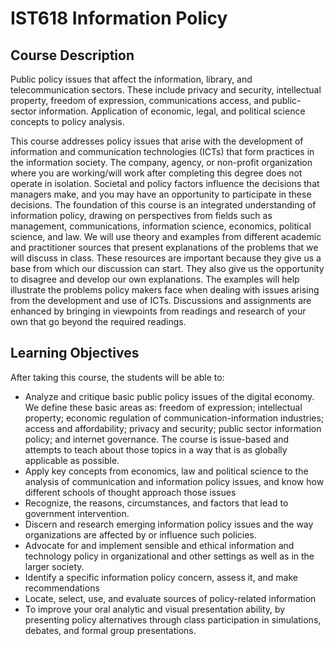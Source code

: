 # IST618 Information Policy
## Course Description
Public policy issues that affect the information, library, and telecommunication sectors. These include privacy and security, intellectual property, freedom of expression, communications access, and public-sector information. Application of economic, legal, and political science concepts to policy analysis.

This course addresses policy issues that arise with the development of information and communication technologies (ICTs) that form practices in the information society. The company, agency, or non-profit organization where you are working/will work after completing this degree does not operate in isolation. Societal and policy factors influence the decisions that managers make, and you may have an opportunity to participate in these decisions. The foundation of this course is an integrated understanding of information policy, drawing on perspectives from fields such as management, communications, information science, economics, political science, and law. We will use theory and examples from different academic and practitioner sources that present explanations of the problems that we will discuss in class. These resources are important because they give us a base from which our discussion can start. They also give us the opportunity to disagree and develop our own explanations. The examples will help illustrate the problems policy makers face when dealing with issues arising from the development and use of ICTs. Discussions and assignments are enhanced by bringing in viewpoints from readings and research of your own that go beyond the required readings.

## Learning Objectives
After taking this course, the students will be able to:
- Analyze and critique basic public policy issues of the digital economy. We define these basic areas as: freedom of expression; intellectual property; economic regulation of communication-information industries; access and affordability; privacy and security;
public sector information policy; and internet governance. The course is issue-based and attempts to teach about those topics in a way that is as globally applicable as possible.
- Apply key concepts from economics, law and political science to the analysis of communication and information policy issues, and know how different schools of thought approach those issues
- Recognize, the reasons, circumstances, and factors that lead to government intervention.
- Discern and research emerging information policy issues and the way organizations are affected by or influence such policies.
- Advocate for and implement sensible and ethical information and technology policy in organizational and other settings as well as in the larger society.
- Identify a specific information policy concern, assess it, and make recommendations
- Locate, select, use, and evaluate sources of policy-related information
- To improve your oral analytic and visual presentation ability, by presenting policy alternatives through class participation in simulations, debates, and formal group presentations.
